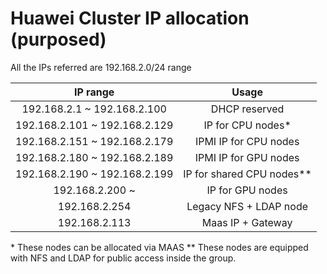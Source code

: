 # Huawei Cluster IP allocation (purposed)

All the IPs referred are 192.168.2.0/24 range

| IP range | Usage |
| :---------------------: | :---------------------: | 
| 192.168.2.1 ~ 192.168.2.100 | DHCP reserved |
| 192.168.2.101 ~ 192.168.2.129 | IP for CPU nodes* |
| 192.168.2.151 ~ 192.168.2.179 | IPMI IP for CPU nodes | 
| 192.168.2.180 ~ 192.168.2.189 | IPMI IP for GPU nodes |
| 192.168.2.190 ~ 192.168.2.199 | IP for shared CPU nodes** |
| 192.168.2.200 ~ | IP for GPU nodes |
| 192.168.2.254 | Legacy NFS + LDAP node |
| 192.168.2.113 | Maas IP + Gateway |

\* These nodes can be allocated via MAAS
\*\* These nodes are equipped with NFS and LDAP for public access inside the group.